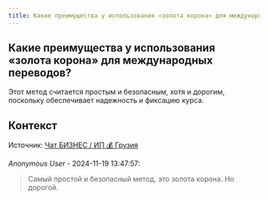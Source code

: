 ```yaml
---
title: Какие преимущества у использования «золота корона» для международных переводов?
---
```


## Какие преимущества у использования «золота корона» для международных переводов?

Этот метод считается простым и безопасным, хотя и дорогим, поскольку обеспечивает надежность и фиксацию курса.

## Контекст

Источник: [Чат БИЗНЕС / ИП 💰 Грузия](https://t.me/ip_ge)

_Anonymous User_ - 2024-11-19 13:47:57:

> Самый простой и безопасный метод, это золота корона. Но дорогой.
